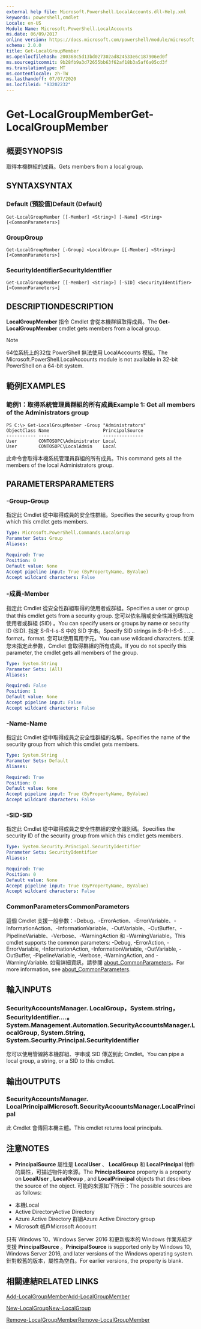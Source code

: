 ```yaml
---
external help file: Microsoft.Powershell.LocalAccounts.dll-Help.xml
keywords: powershell,cmdlet
Locale: en-US
Module Name: Microsoft.PowerShell.LocalAccounts
ms.date: 06/09/2017
online version: https://docs.microsoft.com/powershell/module/microsoft.powershell.localaccounts/get-localgroupmember?view=powershell-5.1&WT.mc_id=ps-gethelp
schema: 2.0.0
title: Get-LocalGroupMember
ms.openlocfilehash: 200368c5d13bd027302ad824533e6c187906ed0f
ms.sourcegitcommit: 9b28fb9a3d72655bb63f62af18b3a5af6a05cd3f
ms.translationtype: MT
ms.contentlocale: zh-TW
ms.lasthandoff: 07/07/2020
ms.locfileid: "93202232"
---
```

# <span data-ttu-id="4217d-103">Get-LocalGroupMember</span><span class="sxs-lookup"><span data-stu-id="4217d-103">Get-LocalGroupMember</span></span>

## <span data-ttu-id="4217d-104">概要</span><span class="sxs-lookup"><span data-stu-id="4217d-104">SYNOPSIS</span></span>
<span data-ttu-id="4217d-105">取得本機群組的成員。</span><span class="sxs-lookup"><span data-stu-id="4217d-105">Gets members from a local group.</span></span>

## <span data-ttu-id="4217d-106">SYNTAX</span><span class="sxs-lookup"><span data-stu-id="4217d-106">SYNTAX</span></span>

### <span data-ttu-id="4217d-107">Default (預設值)</span><span class="sxs-lookup"><span data-stu-id="4217d-107">Default (Default)</span></span>

```
Get-LocalGroupMember [[-Member] <String>] [-Name] <String> [<CommonParameters>]
```

### <span data-ttu-id="4217d-108">Group</span><span class="sxs-lookup"><span data-stu-id="4217d-108">Group</span></span>

```
Get-LocalGroupMember [-Group] <LocalGroup> [[-Member] <String>] [<CommonParameters>]
```

### <span data-ttu-id="4217d-109">SecurityIdentifier</span><span class="sxs-lookup"><span data-stu-id="4217d-109">SecurityIdentifier</span></span>

```
Get-LocalGroupMember [[-Member] <String>] [-SID] <SecurityIdentifier> [<CommonParameters>]
```

## <span data-ttu-id="4217d-110">DESCRIPTION</span><span class="sxs-lookup"><span data-stu-id="4217d-110">DESCRIPTION</span></span>
<span data-ttu-id="4217d-111">**LocalGroupMember** 指令 Cmdlet 會從本機群組取得成員。</span><span class="sxs-lookup"><span data-stu-id="4217d-111">The **Get-LocalGroupMember** cmdlet gets members from a local group.</span></span>

> [!NOTE]
> <span data-ttu-id="4217d-112">64位系統上的32位 PowerShell 無法使用 LocalAccounts 模組。</span><span class="sxs-lookup"><span data-stu-id="4217d-112">The Microsoft.PowerShell.LocalAccounts module is not available in 32-bit PowerShell on a 64-bit system.</span></span>

## <span data-ttu-id="4217d-113">範例</span><span class="sxs-lookup"><span data-stu-id="4217d-113">EXAMPLES</span></span>

### <span data-ttu-id="4217d-114">範例1：取得系統管理員群組的所有成員</span><span class="sxs-lookup"><span data-stu-id="4217d-114">Example 1: Get all members of the Administrators group</span></span>

```
PS C:\> Get-LocalGroupMember -Group "Administrators"
ObjectClass Name                    PrincipalSource
----------- ----                    ---------------
User        CONTOSOPC\Administrator Local
User        CONTOSOPC\LocalAdmin    Local
```

<span data-ttu-id="4217d-115">此命令會取得本機系統管理員群組的所有成員。</span><span class="sxs-lookup"><span data-stu-id="4217d-115">This command gets all the members of the local Administrators group.</span></span>

## <span data-ttu-id="4217d-116">PARAMETERS</span><span class="sxs-lookup"><span data-stu-id="4217d-116">PARAMETERS</span></span>

### <span data-ttu-id="4217d-117">-Group</span><span class="sxs-lookup"><span data-stu-id="4217d-117">-Group</span></span>
<span data-ttu-id="4217d-118">指定此 Cmdlet 從中取得成員的安全性群組。</span><span class="sxs-lookup"><span data-stu-id="4217d-118">Specifies the security group from which this cmdlet gets members.</span></span>

```yaml
Type: Microsoft.PowerShell.Commands.LocalGroup
Parameter Sets: Group
Aliases:

Required: True
Position: 0
Default value: None
Accept pipeline input: True (ByPropertyName, ByValue)
Accept wildcard characters: False
```

### <span data-ttu-id="4217d-119">-成員</span><span class="sxs-lookup"><span data-stu-id="4217d-119">-Member</span></span>
<span data-ttu-id="4217d-120">指定此 Cmdlet 從安全性群組取得的使用者或群組。</span><span class="sxs-lookup"><span data-stu-id="4217d-120">Specifies a user or group that this cmdlet gets from a security group.</span></span>
<span data-ttu-id="4217d-121">您可以依名稱或安全性識別碼指定使用者或群組 (SID) 。</span><span class="sxs-lookup"><span data-stu-id="4217d-121">You can specify users or groups by name or security ID (SID).</span></span>
<span data-ttu-id="4217d-122">指定 S-R-I-s-S 中的 SID 字串。</span><span class="sxs-lookup"><span data-stu-id="4217d-122">Specify SID strings in S-R-I-S-S .</span></span>
<span data-ttu-id="4217d-123">.</span><span class="sxs-lookup"><span data-stu-id="4217d-123">.</span></span> <span data-ttu-id="4217d-124">.</span><span class="sxs-lookup"><span data-stu-id="4217d-124">.</span></span>
<span data-ttu-id="4217d-125">format。</span><span class="sxs-lookup"><span data-stu-id="4217d-125">format.</span></span>
<span data-ttu-id="4217d-126">您可以使用萬用字元。</span><span class="sxs-lookup"><span data-stu-id="4217d-126">You can use wildcard characters.</span></span>
<span data-ttu-id="4217d-127">如果您未指定此參數，Cmdlet 會取得群組的所有成員。</span><span class="sxs-lookup"><span data-stu-id="4217d-127">If you do not specify this parameter, the cmdlet gets all members of the group.</span></span>

```yaml
Type: System.String
Parameter Sets: (All)
Aliases:

Required: False
Position: 1
Default value: None
Accept pipeline input: False
Accept wildcard characters: False
```

### <span data-ttu-id="4217d-128">-Name</span><span class="sxs-lookup"><span data-stu-id="4217d-128">-Name</span></span>
<span data-ttu-id="4217d-129">指定此 Cmdlet 從中取得成員之安全性群組的名稱。</span><span class="sxs-lookup"><span data-stu-id="4217d-129">Specifies the name of the security group from which this cmdlet gets members.</span></span>

```yaml
Type: System.String
Parameter Sets: Default
Aliases:

Required: True
Position: 0
Default value: None
Accept pipeline input: True (ByPropertyName, ByValue)
Accept wildcard characters: False
```

### <span data-ttu-id="4217d-130">-SID</span><span class="sxs-lookup"><span data-stu-id="4217d-130">-SID</span></span>
<span data-ttu-id="4217d-131">指定此 Cmdlet 從中取得成員之安全性群組的安全識別碼。</span><span class="sxs-lookup"><span data-stu-id="4217d-131">Specifies the security ID of the security group from which this cmdlet gets members.</span></span>

```yaml
Type: System.Security.Principal.SecurityIdentifier
Parameter Sets: SecurityIdentifier
Aliases:

Required: True
Position: 0
Default value: None
Accept pipeline input: True (ByPropertyName, ByValue)
Accept wildcard characters: False
```

### <span data-ttu-id="4217d-132">CommonParameters</span><span class="sxs-lookup"><span data-stu-id="4217d-132">CommonParameters</span></span>
<span data-ttu-id="4217d-133">這個 Cmdlet 支援一般參數：-Debug、-ErrorAction、-ErrorVariable、-InformationAction、-InformationVariable、-OutVariable、-OutBuffer、-PipelineVariable、-Verbose、-WarningAction 和 -WarningVariable。</span><span class="sxs-lookup"><span data-stu-id="4217d-133">This cmdlet supports the common parameters: -Debug, -ErrorAction, -ErrorVariable, -InformationAction, -InformationVariable, -OutVariable, -OutBuffer, -PipelineVariable, -Verbose, -WarningAction, and -WarningVariable.</span></span> <span data-ttu-id="4217d-134">如需詳細資訊，請參閱 [about_CommonParameters](https://go.microsoft.com/fwlink/?LinkID=113216)。</span><span class="sxs-lookup"><span data-stu-id="4217d-134">For more information, see [about_CommonParameters](https://go.microsoft.com/fwlink/?LinkID=113216).</span></span>

## <span data-ttu-id="4217d-135">輸入</span><span class="sxs-lookup"><span data-stu-id="4217d-135">INPUTS</span></span>

### <span data-ttu-id="4217d-136">SecurityAccountsManager. LocalGroup，System.string，SecurityIdentifier....。</span><span class="sxs-lookup"><span data-stu-id="4217d-136">System.Management.Automation.SecurityAccountsManager.LocalGroup, System.String, System.Security.Principal.SecurityIdentifier</span></span>
<span data-ttu-id="4217d-137">您可以使用管線將本機群組、字串或 SID 傳送到此 Cmdlet。</span><span class="sxs-lookup"><span data-stu-id="4217d-137">You can pipe a local group, a string, or a SID to this cmdlet.</span></span>

## <span data-ttu-id="4217d-138">輸出</span><span class="sxs-lookup"><span data-stu-id="4217d-138">OUTPUTS</span></span>

### <span data-ttu-id="4217d-139">SecurityAccountsManager. LocalPrincipal</span><span class="sxs-lookup"><span data-stu-id="4217d-139">Microsoft.SecurityAccountsManager.LocalPrincipal</span></span>
<span data-ttu-id="4217d-140">此 Cmdlet 會傳回本機主體。</span><span class="sxs-lookup"><span data-stu-id="4217d-140">This cmdlet returns local principals.</span></span>

## <span data-ttu-id="4217d-141">注意</span><span class="sxs-lookup"><span data-stu-id="4217d-141">NOTES</span></span>

* <span data-ttu-id="4217d-142">**PrincipalSource** 屬性是 **LocalUser** 、 **LocalGroup** 和 **LocalPrincipal** 物件的屬性，可描述物件的來源。</span><span class="sxs-lookup"><span data-stu-id="4217d-142">The **PrincipalSource** property is a property on **LocalUser** , **LocalGroup** , and **LocalPrincipal** objects that describes the source of the object.</span></span> <span data-ttu-id="4217d-143">可能的來源如下所示：</span><span class="sxs-lookup"><span data-stu-id="4217d-143">The possible sources are as follows:</span></span>

- <span data-ttu-id="4217d-144">本機</span><span class="sxs-lookup"><span data-stu-id="4217d-144">Local</span></span>
- <span data-ttu-id="4217d-145">Active Directory</span><span class="sxs-lookup"><span data-stu-id="4217d-145">Active Directory</span></span>
- <span data-ttu-id="4217d-146">Azure Active Directory 群組</span><span class="sxs-lookup"><span data-stu-id="4217d-146">Azure Active Directory group</span></span>
- <span data-ttu-id="4217d-147">Microsoft 帳戶</span><span class="sxs-lookup"><span data-stu-id="4217d-147">Microsoft Account</span></span>

<span data-ttu-id="4217d-148">只有 Windows 10、Windows Server 2016 和更新版本的 Windows 作業系統才支援 **PrincipalSource** 。</span><span class="sxs-lookup"><span data-stu-id="4217d-148">**PrincipalSource** is supported only by Windows 10, Windows Server 2016, and later versions of the Windows operating system.</span></span> <span data-ttu-id="4217d-149">針對較舊的版本，屬性為空白。</span><span class="sxs-lookup"><span data-stu-id="4217d-149">For earlier versions, the property is blank.</span></span>

## <span data-ttu-id="4217d-150">相關連結</span><span class="sxs-lookup"><span data-stu-id="4217d-150">RELATED LINKS</span></span>

[<span data-ttu-id="4217d-151">Add-LocalGroupMember</span><span class="sxs-lookup"><span data-stu-id="4217d-151">Add-LocalGroupMember</span></span>](Add-LocalGroupMember.md)

[<span data-ttu-id="4217d-152">New-LocalGroup</span><span class="sxs-lookup"><span data-stu-id="4217d-152">New-LocalGroup</span></span>](New-LocalGroup.md)

[<span data-ttu-id="4217d-153">Remove-LocalGroupMember</span><span class="sxs-lookup"><span data-stu-id="4217d-153">Remove-LocalGroupMember</span></span>](Remove-LocalGroupMember.md)
